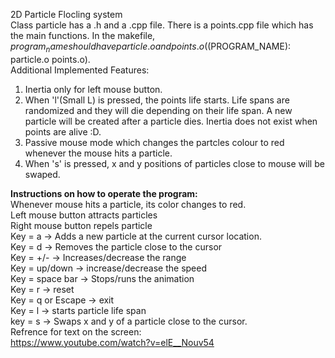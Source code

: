 2D Particle Flocling system\
Class particle has a .h and a .cpp file. There is a points.cpp file which has the main functions. In the makefile, $program_name should have particle.o and points.o ($(PROGRAM_NAME): particle.o points.o).\
Additional Implemented Features:
1. Inertia only for left mouse button.
2. When 'l'(Small L) is pressed, the points life starts. Life spans are randomized and they will die depending on their life span. A new particle will be created after a particle dies. Inertia does not exist when points are alive :D.
3. Passive mouse mode which changes the partcles colour to red whenever the mouse hits a particle.
4. When 's' is pressed, x and y positions of particles close to mouse will be swaped.

**Instructions on how to operate the program:**\
Whenever mouse hits a particle, its color changes to red.\
Left mouse button attracts particles\
Right mouse button repels particle\
Key = a -> Adds a new particle at the current cursor location.\
Key = d -> Removes the particle close to the cursor\
Key = +/- -> Increases/decrease the range\
Key = up/down -> increase/decrease the speed\
Key = space bar -> Stops/runs the animation\
Key = r -> reset\
Key = q or Escape -> exit\
Key = l -> starts particle life span\
key = s -> Swaps x and y of a particle close to the cursor.\
Refrence for text on the screen:\
https://www.youtube.com/watch?v=elE__Nouv54
 


